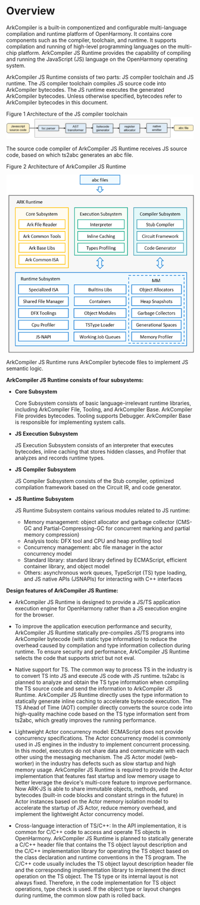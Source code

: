 # Overview

ArkCompiler is a built-in componentized and configurable multi-language compilation and runtime platform of OpenHarmony. It contains core components such as the compiler, toolchain, and runtime. It supports compilation and running of high-level programming languages on the multi-chip platform. ArkCompiler JS Runtime provides the capability of compiling and running the JavaScript (JS) language on the OpenHarmony operating system.

ArkCompiler JS Runtime consists of two parts: JS compiler toolchain and JS runtime. The JS compiler toolchain compiles JS source code into ArkCompiler bytecodes. The JS runtime executes the generated ArkCompiler bytecodes. Unless otherwise specified, bytecodes refer to ArkCompiler bytecodes in this document.

Figure 1 Architecture of the JS compiler toolchain
![](figures/en-us_image_0000001197967897.png)

The source code compiler of ArkCompiler JS Runtime receives JS source code, based on which ts2abc generates an abc file.

Figure 2 Architecture of ArkCompiler JS Runtime

![](figures/en-us_image_ark-js-arch.png)

ArkCompiler JS Runtime runs ArkCompiler bytecode files to implement JS semantic logic.

**ArkCompiler JS Runtime consists of four subsystems:**

-   **Core Subsystem**

    Core Subsystem consists of basic language-irrelevant runtime libraries, including ArkCompiler File, Tooling, and ArkCompiler Base. ArkCompiler File provides bytecodes. Tooling supports Debugger. ArkCompiler Base is responsible for implementing system calls.

-   **JS Execution Subsystem**

    JS Execution Subsystem consists of an interpreter that executes bytecodes, inline caching that stores hidden classes, and Profiler that analyzes and records runtime types.

-   **JS Compiler Subsystem**

    JS Compiler Subsystem consists of the Stub compiler, optimized compilation framework based on the Circuit IR, and code generator.

-   **JS Runtime Subsystem**

    JS Runtime Subsystem contains various modules related to JS runtime:
    - Memory management: object allocator and garbage collector (CMS-GC and Partial-Compressing-GC for concurrent marking and partial memory compression)
    - Analysis tools: DFX tool and CPU and heap profiling tool
    - Concurrency management: abc file manager in the actor concurrency model
    - Standard library: standard library defined by ECMAScript, efficient container library, and object model
    - Others: asynchronous work queues, TypeScript (TS) type loading, and JS native APIs (JSNAPIs) for interacting with C++ interfaces

**Design features of ArkCompiler JS Runtime:**

- ArkCompiler JS Runtime is designed to provide a JS/TS application execution engine for OpenHarmony rather than a JS execution engine for the browser.

- To improve the application execution performance and security, ArkCompiler JS Runtime statically pre-compiles JS/TS programs into ArkCompiler bytecode (with static type information) to reduce the overhead caused by compilation and type information collection during runtime. To ensure security and performance, ArkCompiler JS Runtime selects the code that supports strict but not eval.

- Native support for TS. The common way to process TS in the industry is to convert TS into JS and execute JS code with JS runtime. ts2abc is planned to analyze and obtain the TS type information when compiling the TS source code and send the information to ArkCompiler JS Runtime. ArkCompiler JS Runtime directly uses the type information to statically generate inline caching to accelerate bytecode execution. The TS Ahead of Time (AOT) compiler directly converts the source code into high-quality machine code based on the TS type information sent from ts2abc, which greatly improves the running performance.

- Lightweight Actor concurrency model: ECMAScript does not provide concurrency specifications. The Actor concurrency model is commonly used in JS engines in the industry to implement concurrent processing. In this model, executors do not share data and communicate with each other using the messaging mechanism. The JS Actor model (web-worker) in the industry has defects such as slow startup and high memory usage. ArkCompiler JS Runtime is required to provide the Actor implementation that features fast startup and low memory usage to better leverage the device's multi-core feature to improve performance. Now ARK-JS is able to share immutable objects, methods, and bytecodes (built-in code blocks and constant strings in the future) in Actor instances based on the Actor memory isolation model to accelerate the startup of JS Actor, reduce memory overhead, and implement the lightweight Actor concurrency model.

- Cross-language interaction of TS/C++: In the API implementation, it is common for C/C++ code to access and operate TS objects in OpenHarmony. ArkCompiler JS Runtime is planned to statically generate a C/C++ header file that contains the TS object layout description and the C/C++ implementation library for operating the TS object based on the class declaration and runtime conventions in the TS program. The C/C++ code usually includes the TS object layout description header file and the corresponding implementation library to implement the direct operation on the TS object. The TS type or its internal layout is not always fixed. Therefore, in the code implementation for TS object operations, type check is used. If the object type or layout changes during runtime, the common slow path is rolled back.
